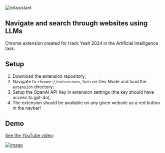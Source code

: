 ![eAssistant](https://github.com/user-attachments/assets/17e7868f-d1c1-411a-8f60-91052eb74309)

## Navigate and search through websites using LLMs

Chrome extension created for Hack Yeah 2024 in the Artificial Intelligence task.

## Setup

1. Download the extension repository;
2. Navigate to `chrome://extensions`, turn on Dev Mode and load the `extension` directory;
3. Setup the OpenAI API Key in extension settings (the key should have access to gpt-4o);
4. The extension should be available on any given website as a red button in the navbar!

## Demo

[See the YouTube video](https://www.youtube.com/watch?v=H1ILOTKTmuw):

[![image](https://github.com/user-attachments/assets/833059c1-7d58-44e5-a9f0-5d3aafa403fa)](https://www.youtube.com/watch?v=H1ILOTKTmuw)
